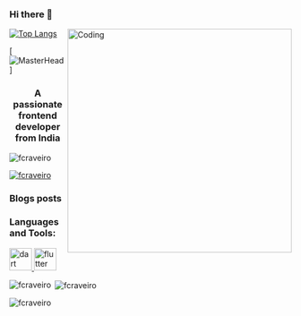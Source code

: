 ### Hi there 👋

<!--
**fcraveiro/fcraveiro** is a ✨ _special_ ✨ repository because its `README.md` (this file) appears on your GitHub profile.

Here are some ideas to get you started:

- 🔭 I’m currently working on ...
- 🌱 I’m currently learning ...
- 👯 I’m looking to collaborate on ...
- 🤔 I’m looking for help with ...
- 💬 Ask me about ...
- 📫 How to reach me: ...
- 😄 Pronouns: ...
- ⚡ Fun fact: ...
-->


<img align="right" alt="Coding" width="400" src="https://cdn.dribbble.com/users/116207...">


[![Top Langs](https://github-readme-stats.vercel.app/api/top-langs/?username=fcraveiro&layout=compact)](https://github.com/fcraveiro/github-readme-stats)

[![MasterHead](https://1.bp.blogspot.com/-7A4WynwLsM...)]


<h3 align="center">A passionate frontend developer from India</h3>

<p align="left"> <img src="https://komarev.com/ghpvc/?username=fcraveiro&label=Profile%20views&color=0e75b6&style=flat" alt="fcraveiro" /> </p>

<p align="left"> <a href="https://github.com/ryo-ma/github-profile-trophy"><img src="https://github-profile-trophy.vercel.app/?username=fcraveiro" alt="fcraveiro" /></a> </p>

### Blogs posts

<p align="left">

<h3 align="left">Languages and Tools:</h3>
<p align="left"> <a href="https://dart.dev" target="_blank" rel="noreferrer"> <img src="https://www.vectorlogo.zone/logos/dartlang/dartlang-icon.svg" alt="dart" width="40" height="40"/> </a> <a href="https://flutter.dev" target="_blank" rel="noreferrer"> <img src="https://www.vectorlogo.zone/logos/flutterio/flutterio-icon.svg" alt="flutter" width="40" height="40"/> </a> </p>

<p><img align="left" src="https://github-readme-stats.vercel.app/api/top-langs?username=fcraveiro&show_icons=true&locale=en&layout=compact" alt="fcraveiro" /></p>

<p>&nbsp;<img align="center" src="https://github-readme-stats.vercel.app/api?username=fcraveiro&show_icons=true&locale=en" alt="fcraveiro" /></p>

<p><img align="center" src="https://github-readme-streak-stats.herokuapp.com/?user=fcraveiro&" alt="fcraveiro" /></p>
